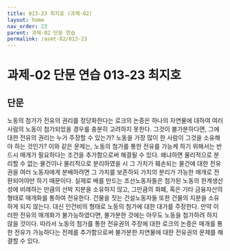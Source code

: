 ```yaml
---
title: 013-23 최지호 (과제-02)
layout: home
nav_order: 23
parent: 과제-02 단문 연습
permalink: /asmt-02/013-23
---
```


# 과제-02 단문 연습 013-23 최지호 

## 단문

노동의 첨가가 전유의 권리를 정당화한다는 로크의 논증은 하나의 자연물에 대하여 여러 사람의 노동이 첨가되었을 경우를 충분히 고려하지 못한다. 그것이 불가분하다면, 그에 대한 전유의 권리는 누가 주장할 수 있는가? 노동을 가장 많이 한 사람이 그것을 소유해야 하는 것인가? 이와 같은 문제는, 노동의 첨가를 통한 전유를 가능케 하기 위해서는 반드시 매개가 필요하다는 조건을 추가함으로써 해결될 수 있다. 왜냐하면 물리적으로 분리할 수 없는 물건이나 물리적으로 분리하였을 시 그 가치가 훼손되는 물건에 대한 전유권을 여러 노동자에게 분배하려면 그 가치를 보존하되 가치의 분리가 가능한 매개로 전환되어야만 하기 때문이다. 실제로 배를 만드는 조선노동자들은 첨가된 노동의 한계생산성에 비례하는 만큼의 선박 지분을 소유하지 않고, 그만큼의 화폐, 혹은 기타 금융자산의 형태로 매개화를 통하여 전유한다. 건물을 짓는 건설노동자들 또한 건물의 지분을 소유하게 되지 않는다. 대신 인건비의 형태로 노동의 첨가에 대한 대가를 주장한다. 만약 이러한 전유의 매개화가 불가능하였다면, 불가분한 것에는 아무도 노동을 첨가하려 하지 않을 것이다. 따라서 노동의 첨가를 통한 전유권의 주장에 대한 로크의 논증은 매개를 통한 전유가 가능하다는 전제를 추가함으로써 불가분한 자연물에 대한 전유권의 문제를 해결할 수 있다. 